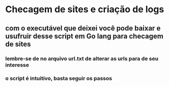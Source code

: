 # Checagem de sites e criação de logs

## com o executável que deixei você pode baixar e usufruir desse script em Go lang para checagem de sites
### lembre-se de no arquivo url.txt de alterar as urls para de seu interesse
### o script é intuitivo, basta seguir os passos
